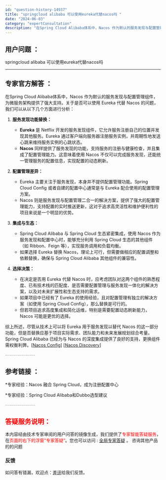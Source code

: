 ```yaml
---
id: "question-history-14937"
title: "springcloud alibaba 可以使用eureka代替nacos吗 "
date: "2024-06-03"
category: "expertConsultation"
description: "在Spring Cloud Alibaba体系中，Nacos 作为默认的服务发现与配置管理组件，为微服务架构提供了强大支持。关于是否可以使用 Eureka 代替 Nacos 的问题，我们可以从以下几个方面进行分析：1. **服务发现功能替换：**   - **Eureka** 是 Netflix 开"
---
```


## 用户问题 ： 
 springcloud alibaba 可以使用eureka代替nacos吗  

---------------
## 专家官方解答 ：

在Spring Cloud Alibaba体系中，Nacos 作为默认的服务发现与配置管理组件，为微服务架构提供了强大支持。关于是否可以使用 Eureka 代替 Nacos 的问题，我们可以从以下几个方面进行分析：

1. **服务发现功能替换：**
   - **Eureka** 是 Netflix 开发的服务发现组件，它允许服务注册自己的位置并发现其他服务。Eureka 通过客户端向服务器注册服务实例，并周期性地发送心跳来维持服务实例的心跳状态。
   - **Nacos** 同样提供了服务发现的功能，支持服务的注册与健康检查，并且集成了配置管理能力。这意味着使用 Nacos 不仅可以完成服务发现，还能统一管理服务的配置信息，实现配置的动态刷新。

2. **配置管理差异：**
   - Eureka 主要关注于服务发现，本身并不提供配置管理功能。Spring Cloud Config 或者自建的配置中心通常是与 Eureka 配合使用的配置管理方案。
   - Nacos 则是服务发现与配置管理二合一的解决方案，提供了强大的配置管理能力，支持配置的实时推送更新，这对于追求高灵活性和维护便利性的项目来说是一个明显的优势。

3. **集成与生态：**
   - Spring Cloud Alibaba 与 Spring Cloud 生态紧密集成，使用 Nacos 作为服务发现和配置中心时，能够充分利用 Spring Cloud 生态的其他组件（如 Ribbon、Feign 等），实现服务调用和负载均衡。
   - 如果选择 Eureka 替换 Nacos，理论上可行，但需要做相应的配置调整和依赖替换，确保与 Spring Cloud Alibaba 其他组件的兼容性。

4. **选择决策：**
   - 在决定是否用 Eureka 代替 Nacos 时，应考虑团队对这两个组件的熟悉程度、已有技术栈的匹配度、是否需要配置管理与服务发现一体化的解决方案，以及对未来扩展性和生态支持的需求。
   - 如果项目中已经有了 Eureka 的使用经验，且对配置管理有独立的解决方案（如使用 Spring Cloud Config），那么替换是可行的。
   - 但若项目追求高度集成和简化运维，特别是需要配置动态刷新能力，Nacos 可能是更优的选择。

综上所述，尽管从技术上可以将 Eureka 用于服务发现以替代 Nacos 的这一部分功能，但是否替换应基于项目实际需求、团队能力和未来发展规划综合考量。Spring Cloud Alibaba 已经为与 Nacos 的深度集成提供了良好的支持，更换组件需权衡利弊。[[Nacos Config](https://github.com/spring-cloud-incubator/spring-cloud-alibaba/wiki/Nacos-config)] [[Nacos Discovery](https://github.com/spring-cloud-incubator/spring-cloud-alibaba/wiki/Nacos-discovery)]


<font color="#949494">---------------</font> 


## 参考链接 ：

*专家经验：Nacos 融合 Spring Cloud，成为注册配置中心 
 
 *专家经验：Spring Cloud Alibaba和Dubbo选型建议 


 <font color="#949494">---------------</font> 
 


## <font color="#FF0000">答疑服务说明：</font> 

本内容经由技术专家审阅的用户问答的镜像生成，我们提供了<font color="#FF0000">专家智能答疑服务</font>，在<font color="#FF0000">页面的右下的浮窗”专家答疑“</font>。您也可以访问 : [全局专家答疑](https://opensource.alibaba.com/chatBot) 。 咨询其他产品的的问题

### 反馈
如问答有错漏，欢迎点：[差评](https://ai.nacos.io/user/feedbackByEnhancerGradePOJOID?enhancerGradePOJOId=14944)给我们反馈。
